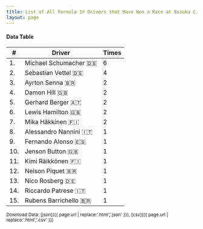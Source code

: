 ```yaml
---
title: List of All Formula 1® Drivers that Have Won a Race at Suzuka Circuit
layout: page
---
```


<canvas id="chart" width="400" height="180"></canvas>
<script>
var data = {
    "datasets": [
        {
            "backgroundColor": "#f3a935",
            "borderColor": "#f68639",
            "borderWidth": 1,
            "data": [
                6.0,
                4.0,
                2.0,
                2.0,
                2.0,
                2.0,
                2.0,
                1.0,
                1.0,
                1.0,
                1.0,
                1.0,
                1.0,
                1.0,
                1.0
            ],
            "label": "Times"
        }
    ],
    "labels": [
        "Michael Schumacher",
        "Sebastian Vettel",
        "Ayrton Senna",
        "Damon Hill",
        "Gerhard Berger",
        "Lewis Hamilton",
        "Mika Häkkinen",
        "Alessandro Nannini",
        "Fernando Alonso",
        "Jenson Button",
        "Kimi Räikkönen",
        "Nelson Piquet",
        "Nico Rosberg",
        "Riccardo Patrese",
        "Rubens Barrichello"
    ]
};
var options = {
  legend: {
    display: false
  },
  scales: {
    xAxes: [{
      ticks: {
        beginAtZero: true,
        maxRotation: 180,
        display: window.innerWidth > 800
      }
    }],
    yAxes: [{
      ticks: {
        beginAtZero: true
      }
    }]
  },
  onResize: function(chart, size) {
    chart.options.scales.xAxes[0].ticks.display = size.width > 800;
  }
};
new Chart("chart", {
    data: data,
    type: 'bar',
    options: options
});
</script>



#### Data Table

| # | Driver | Times |
|--|--|--|
| 1. | Michael Schumacher 🇩🇪 | 6 |
| 2. | Sebastian Vettel 🇩🇪 | 4 |
| 3. | Ayrton Senna 🇧🇷 | 2 |
| 4. | Damon Hill 🇬🇧 | 2 |
| 5. | Gerhard Berger 🇦🇹 | 2 |
| 6. | Lewis Hamilton 🇬🇧 | 2 |
| 7. | Mika Häkkinen 🇫🇮 | 2 |
| 8. | Alessandro Nannini 🇮🇹 | 1 |
| 9. | Fernando Alonso 🇪🇸 | 1 |
| 10. | Jenson Button 🇬🇧 | 1 |
| 11. | Kimi Räikkönen 🇫🇮 | 1 |
| 12. | Nelson Piquet 🇧🇷 | 1 |
| 13. | Nico Rosberg 🇩🇪 | 1 |
| 14. | Riccardo Patrese 🇮🇹 | 1 |
| 15. | Rubens Barrichello 🇧🇷 | 1 |

<small>Download Data: [json]({{ page.url | replace:'.html','.json' }}), [csv]({{ page.url | replace:'.html','.csv' }})</small>
